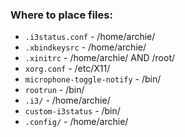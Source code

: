 ### Where to place files:
+ `.i3status.conf` - /home/archie/
+ `.xbindkeysrc` - /home/archie/
+ `.xinitrc` - /home/archie/ AND /root/
+ `xorg.conf` - /etc/X11/
+ `microphone-toggle-notify` - /bin/
+ `rootrun` - /bin/
+ `.i3/` - /home/archie/
+ `custom-i3status` - /bin/
+ `.config/` - /home/archie/

